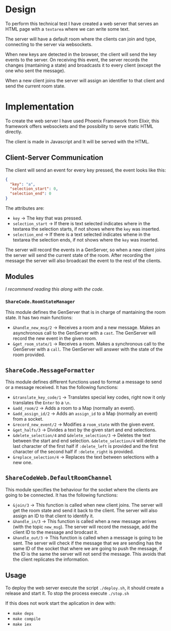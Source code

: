 # Design

To perform this technical test I have created a web server that serves an HTML page with a `textarea` where we can write some text.

The server will have a default room where the clients can join and type, connecting to the server via websockets.

When new keys are detected in the browser, the client will send the key events to the server. On receiving this event, the server records the changes (mantaining a state) and broadcasts it to every client (except the one who sent the message).

When a new client joins the server will assign an identifier to that client and send the current room state.

# Implementation

To create the web server I have used Phoenix Framework from Elixir, this framework offers websockets and the possibility to serve static HTML directly.

The client is made in Javascript and It will be served with the HTML.

## Client-Server Communication

The client will send an event for every key pressed, the event looks like this:

```json
{
  "key": "a",
  "selection_start": 0,
  "selection_end": 0
}
```

The attributes are:
 - `key` -> The key that was pressed.
 - `selection_start` -> If there is text selected indicates where in the textarea the selection starts, if not shows where the `key` was inserted.
 - `selection_end` -> If there is a text selected indicates whene in the textarea the selection ends, if not shows where the `key` was inserted.

The server will record the events in a GenServer, so when a new client joins the server will send the current state of the room. After recording the message the server will also broadcast the event to the rest of the clients.

## Modules

_I recommend reading this along with the code._

### `ShareCode.RoomStateManager`

This module defines the GenServer that is in charge of mantaining the room state. It has two main functions:
  - `&handle_new_msg/2` -> Receives a room and a new message. Makes an asynchronous call to the GenServer with a `cast`. The GenServer will record the new event in the given room.
  - `&get_room_state/1` -> Receives a room. Makes a synchronous call to the GenServer with a `call`. The GenServer will answer with the state of the room provided.

## `ShareCode.MessageFormatter`

This module defines different functions used to format a message to send or a message received. It has the following functions:
  - `&translate_key_code/1` -> Translates special key codes, right now it only translates the `Enter` to a `\n`.
  - `&add_room/2` -> Adds a room to a Map (normally an event).
  - `&add_assign_id/2` -> Adds an `assign_id` to a Map (normally an event) from a socket.
  - `&record_new_event/2` -> Modifies a `room_state` with the given event.
  - `&get_halfs/3` -> Divides a text by the given start and end selections.
  - `&delete_selection/4` and `&delete_selection/3` -> Deletes the text between the start and end selection. `&delete_selection/4` will delete the last character of the first half if `:delete_left` is provided and the first character of the second half if `:delete_right` is provided.
  - `&replace_selection/4` -> Replaces the text between selections with a new one.

## `ShareCodeWeb.DefaultRoomChannel`

This module specifies the behaviour for the socket where the clients are going to be connected. It has the following functions:
 - `&join/3` -> This function is called when new client joins. The server will get the room state and send it back to the client. The server will also assign an ID to that client to identify it.
 - `&handle_in/3` -> This function is called when a new message arrives (with the topic `new_msg`). The server will record the message, add the client ID to the message and brodcast it.
 - `&handle_out/3` -> This function is called when a message is going to be sent. The server will check if the message that we are sending has the same ID of the socket that where we are going to push the message, if the ID is the same the server will not send the message. This avoids that the client replicates the information.

## Usage

To deploy the web server execute the script `./deploy.sh`, it should create a release and start it. To stop the process execute `./stop.sh`

If this does not work start the aplication in dew with:
 - `make deps`
 - `make compile`
 - `make iex`
